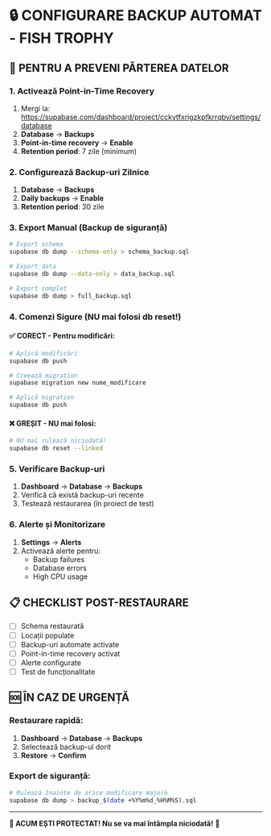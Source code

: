 # 🔒 CONFIGURARE BACKUP AUTOMAT - FISH TROPHY

## 🚨 PENTRU A PREVENI PĂRTEREA DATELOR

### 1. Activează Point-in-Time Recovery
1. Mergi la: https://supabase.com/dashboard/project/cckytfxrigzkpfkrrqbv/settings/database
2. **Database** → **Backups**
3. **Point-in-time recovery** → **Enable**
4. **Retention period**: 7 zile (minimum)

### 2. Configurează Backup-uri Zilnice
1. **Database** → **Backups**
2. **Daily backups** → **Enable**
3. **Retention period**: 30 zile

### 3. Export Manual (Backup de siguranță)
```bash
# Export schema
supabase db dump --schema-only > schema_backup.sql

# Export data
supabase db dump --data-only > data_backup.sql

# Export complet
supabase db dump > full_backup.sql
```

### 4. Comenzi Sigure (NU mai folosi db reset!)

#### ✅ CORECT - Pentru modificări:
```bash
# Aplică modificări
supabase db push

# Creează migration
supabase migration new nume_modificare

# Aplică migration
supabase db push
```

#### ❌ GREȘIT - NU mai folosi:
```bash
# NU mai rulează niciodată!
supabase db reset --linked
```

### 5. Verificare Backup-uri
1. **Dashboard** → **Database** → **Backups**
2. Verifică că există backup-uri recente
3. Testează restaurarea (în proiect de test)

### 6. Alerte și Monitorizare
1. **Settings** → **Alerts**
2. Activează alerte pentru:
   - Backup failures
   - Database errors
   - High CPU usage

## 📋 CHECKLIST POST-RESTAURARE

- [ ] Schema restaurată
- [ ] Locații populate
- [ ] Backup-uri automate activate
- [ ] Point-in-time recovery activat
- [ ] Alerte configurate
- [ ] Test de funcționalitate

## 🆘 ÎN CAZ DE URGENȚĂ

### Restaurare rapidă:
1. **Dashboard** → **Database** → **Backups**
2. Selectează backup-ul dorit
3. **Restore** → **Confirm**

### Export de siguranță:
```bash
# Rulează înainte de orice modificare majoră
supabase db dump > backup_$(date +%Y%m%d_%H%M%S).sql
```

---

**🎯 ACUM EȘTI PROTECTAT! Nu se va mai întâmpla niciodată!** 🎯
